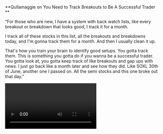 **Qullamaggie on You Need to Track Breakouts to Be A Successful Trader **

“For those who are new, I have a system with back watch lists, like every breakout or breakdown that looks good, I track it for a month. 

I track all of these stocks in this list, all the breakouts and breakdowns today, and I'm gonna track them for a month. And then I usually clean it up.

That's how you train your brain to identify good setups. You gotta track them. This is something you gotta do if you wanna be a successful trader. You gotta look at, you gotta keep track of like breakouts and gap ups with news. I just go back like a month later and see how they did. Like SOXL 30th of June, another one I passed on. All the semi stocks and this one broke out that day.”

![](./lonextrades-1954890096680808473-01.mp4)
